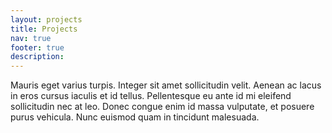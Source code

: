 ```yaml
---
layout: projects
title: Projects
nav: true
footer: true
description:
---
```



Mauris eget varius turpis. Integer sit amet sollicitudin velit. Aenean ac lacus in eros cursus iaculis et id tellus. Pellentesque eu ante id mi eleifend sollicitudin nec at leo. Donec congue enim id massa vulputate, et posuere purus vehicula. Nunc euismod quam in tincidunt malesuada.